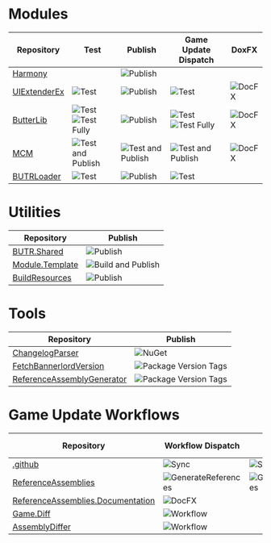 # Modules
| Repository                                                      | Test                                                                                                                                                                                              | Publish                                                                                                                         | Game Update Dispatch                                                                                                                                                                                                            | DoxFX                                                                                              |
|-----------------------------------------------------------------|---------------------------------------------------------------------------------------------------------------------------------------------------------------------------------------------------|---------------------------------------------------------------------------------------------------------------------------------|---------------------------------------------------------------------------------------------------------------------------------------------------------------------------------------------------------------------------------|----------------------------------------------------------------------------------------------------|
| [Harmony](https://github.com/BUTR/Bannerlord.Harmony)           |                                                                                                                                                                                                   | ![Publish](https://github.com/BUTR/Bannerlord.Harmony/workflows/Publish/badge.svg?branch=master)                                |                                                                                                                                                                                                                                 |                                                                                                    |
| [UIExtenderEx](https://github.com/BUTR/Bannerlord.UIExtenderEx) | ![Test](https://github.com/BUTR/Bannerlord.UIExtenderEx/workflows/Test/badge.svg?branch=dev)                                                                                                      | ![Publish](https://github.com/BUTR/Bannerlord.UIExtenderEx/workflows/Publish/badge.svg?branch=master)                           | ![Test](https://github.com/BUTR/Bannerlord.UIExtenderEx/workflows/Test/badge.svg?event=repository_dispatch)                                                                                                                     | ![DocFX](https://github.com/BUTR/Bannerlord.UIExtenderEx/workflows/DocFX/badge.svg?branch=dev)     |
| [ButterLib](https://github.com/BUTR/Bannerlord.ButterLib)       | ![Test](https://github.com/BUTR/Bannerlord.ButterLib/workflows/Test/badge.svg?branch=dev) ![Test Fully](https://github.com/BUTR/Bannerlord.ButterLib/workflows/Test%20Fully/badge.svg?branch=dev) | ![Publish](https://github.com/BUTR/Bannerlord.ButterLib/workflows/Publish/badge.svg?branch=master)                              | ![Test](https://github.com/BUTR/Bannerlord.ButterLib/workflows/Test/badge.svg?event=repository_dispatch) ![Test Fully](https://github.com/BUTR/Bannerlord.ButterLib/workflows/Test%20Fully/badge.svg?event=repository_dispatch) | ![DocFX](https://github.com/BUTR/Bannerlord.ButterLib/workflows/DocFX/badge.svg?branch=dev)        |
| [MCM](https://github.com/Aragas/Bannerlord.MBOptionScreen)      | ![Test and Publish](https://github.com/Aragas/Bannerlord.MBOptionScreen/workflows/Test%20and%20Publish/badge.svg?branch=dev)                                                                      | ![Test and Publish](https://github.com/Aragas/Bannerlord.MBOptionScreen/workflows/Test%20and%20Publish/badge.svg?branch=master) | ![Test and Publish](https://github.com/Aragas/Bannerlord.MBOptionScreen/workflows/Test%20and%20Publish/badge.svg?event=repository_dispatch)                                                                                     | ![DocFX](https://github.com/Aragas/Bannerlord.MBOptionScreen/workflows/DocFX/badge.svg?branch=dev) |
| [BUTRLoader](https://github.com/BUTR/Bannerlord.BUTRLoader)     | ![Test](https://github.com/BUTR/Bannerlord.BUTRLoader/workflows/Test/badge.svg?branch=master)                                                                                                     | ![Publish](https://github.com/BUTR/Bannerlord.BUTRLoader/workflows/Publish/badge.svg)                                           | ![Test](https://github.com/BUTR/Bannerlord.BUTRLoader/workflows/Test/badge.svg?event=repository_dispatch)                                                                                                                       |                                                                                                    |

# Utilities
| Repository                                                            | Publish                                                                                                                                     |
|-----------------------------------------------------------------------|---------------------------------------------------------------------------------------------------------------------------------------------|
| [BUTR.Shared](https://github.com/BUTR/Bannerlord.BUTR.Shared)         | ![Publish](https://github.com/BUTR/Bannerlord.BUTR.Shared/workflows/Publish/badge.svg?branch=master&event=push)                             |
| [Module.Template](https://github.com/BUTR/Bannerlord.Module.Template) | ![Build and Publish](https://github.com/BUTR/Bannerlord.Module.Template/workflows/Build%20and%20Publish/badge.svg?branch=master&event=push) |
| [BuildResources](https://github.com/BUTR/Bannerlord.BuildResources)   | ![Publish](https://github.com/BUTR/Bannerlord.BuildResources/workflows/Publish/badge.svg?branch=master&event=push)                          |

# Tools
| Repository                                                                       | Publish                                                                                                                  |
|----------------------------------------------------------------------------------|--------------------------------------------------------------------------------------------------------------------------|
| [ChangelogParser](https://github.com/BUTR/Bannerlord.ChangelogParser)            | ![NuGet](https://github.com/BUTR/Bannerlord.ChangelogParser/workflows/NuGet/badge.svg?branch=master&event=push)          |
| [FetchBannerlordVersion](https://github.com/BUTR/FetchBannerlordVersion)         | ![Package Version Tags](https://github.com/BUTR/FetchBannerlordVersion/workflows/Package%20Version%20Tags/badge.svg)     |
| [ReferenceAssemblyGenerator](https://github.com/BUTR/ReferenceAssemblyGenerator) | ![Package Version Tags](https://github.com/BUTR/ReferenceAssemblyGenerator/workflows/Package%20Version%20Tags/badge.svg) |

# Game Update Workflows
| Repository                                                                                                | Workflow Dispatch                                                                                                                            | Schedule                                                                                                                                          | Game Update Dispatch                                                                                                                           |
|-----------------------------------------------------------------------------------------------------------|----------------------------------------------------------------------------------------------------------------------------------------------|---------------------------------------------------------------------------------------------------------------------------------------------------|------------------------------------------------------------------------------------------------------------------------------------------------|
| [.github](https://github.com/BUTR/.github)                                                                | ![Sync](https://github.com/BUTR/.github/workflows/Sync/badge.svg?event=workflow_dispatch)                                                    | ![Sync](https://github.com/BUTR/.github/workflows/Sync/badge.svg?event=schedule)                                                                  |                                                                                                                                                |
| [ReferenceAssemblies](https://github.com/BUTR/Bannerlord.ReferenceAssemblies)                             | ![GenerateReferences](https://github.com/BUTR/Bannerlord.ReferenceAssemblies/workflows/GenerateReferences/badge.svg?event=workflow_dispatch) | ![GenerateReferences](https://github.com/BUTR/Bannerlord.ReferenceAssemblies/workflows/GenerateReferences/badge.svg?branch=master&event=schedule) | ![GenerateReferences](https://github.com/BUTR/Bannerlord.ReferenceAssemblies/workflows/GenerateReferences/badge.svg?event=repository_dispatch) |
| [ReferenceAssemblies.Documentation](https://github.com/BUTR/Bannerlord.ReferenceAssemblies.Documentation) | ![DocFX](https://github.com/BUTR/Bannerlord.ReferenceAssemblies.Documentation/workflows/DocFX/badge.svg?event=workflow_dispatch)             |                                                                                                                                                   | ![DocFX](https://github.com/BUTR/Bannerlord.ReferenceAssemblies.Documentation/workflows/DocFX/badge.svg?event=repository_dispatch)             |
| [Game.Diff](https://github.com/BUTR/Bannerlord.Game.Diff)                   | ![Workflow](https://github.com/BUTR/Bannerlord.Game.Diff/workflows/Workflow/badge.svg?event=workflow_dispatch)                |                                                                                                                                                   | ![Workflow](https://github.com/BUTR/Bannerlord.Game.Diff/workflows/Workflow/badge.svg?event=repository_dispatch)                |
| [AssemblyDiffer](https://github.com/BUTR/AssemblyDiffer)                                                  | ![Workflow](https://github.com/BUTR/AssemblyDiffer/workflows/Workflow/badge.svg?event=workflow_dispatch)                                     |                                                                                                                                                   | ![Workflow](https://github.com/BUTR/AssemblyDiffer/workflows/Workflow/badge.svg?event=repository_dispatch)                                     |
